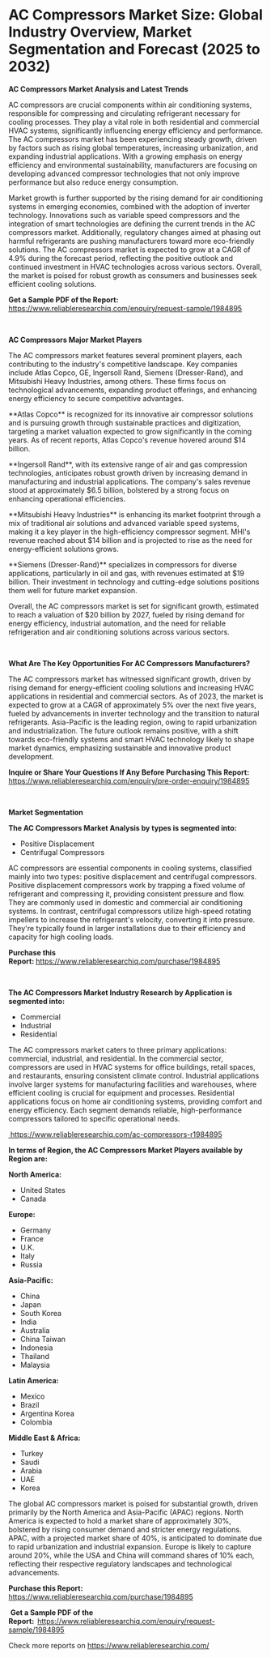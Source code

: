 <p><h1>AC Compressors Market Size: Global Industry Overview, Market Segmentation and Forecast (2025 to 2032)</h1></p><p><strong>AC Compressors Market Analysis and Latest Trends</strong></p>
<p><p>AC compressors are crucial components within air conditioning systems, responsible for compressing and circulating refrigerant necessary for cooling processes. They play a vital role in both residential and commercial HVAC systems, significantly influencing energy efficiency and performance. The AC compressors market has been experiencing steady growth, driven by factors such as rising global temperatures, increasing urbanization, and expanding industrial applications. With a growing emphasis on energy efficiency and environmental sustainability, manufacturers are focusing on developing advanced compressor technologies that not only improve performance but also reduce energy consumption.</p><p>Market growth is further supported by the rising demand for air conditioning systems in emerging economies, combined with the adoption of inverter technology. Innovations such as variable speed compressors and the integration of smart technologies are defining the current trends in the AC compressors market. Additionally, regulatory changes aimed at phasing out harmful refrigerants are pushing manufacturers toward more eco-friendly solutions. The AC compressors market is expected to grow at a CAGR of 4.9% during the forecast period, reflecting the positive outlook and continued investment in HVAC technologies across various sectors. Overall, the market is poised for robust growth as consumers and businesses seek efficient cooling solutions.</p></p>
<p><strong>Get a Sample PDF of the Report:&nbsp;</strong> <a href="https://www.reliableresearchiq.com/enquiry/request-sample/1984895?utm_campaign=1102&utm_medium=2&utm_source=Github&utm_content=ia&utm_term=19022025&utm_id=ac-compressors">https://www.reliableresearchiq.com/enquiry/request-sample/1984895</a></p>
<p>&nbsp;</p>
<p><strong>AC Compressors Major Market Players</strong></p>
<p><p>The AC compressors market features several prominent players, each contributing to the industry's competitive landscape. Key companies include Atlas Copco, GE, Ingersoll Rand, Siemens (Dresser-Rand), and Mitsubishi Heavy Industries, among others. These firms focus on technological advancements, expanding product offerings, and enhancing energy efficiency to secure competitive advantages.</p><p>**Atlas Copco** is recognized for its innovative air compressor solutions and is pursuing growth through sustainable practices and digitization, targeting a market valuation expected to grow significantly in the coming years. As of recent reports, Atlas Copco's revenue hovered around $14 billion.</p><p>**Ingersoll Rand**, with its extensive range of air and gas compression technologies, anticipates robust growth driven by increasing demand in manufacturing and industrial applications. The company's sales revenue stood at approximately $6.5 billion, bolstered by a strong focus on enhancing operational efficiencies.</p><p>**Mitsubishi Heavy Industries** is enhancing its market footprint through a mix of traditional air solutions and advanced variable speed systems, making it a key player in the high-efficiency compressor segment. MHI's revenue reached about $14 billion and is projected to rise as the need for energy-efficient solutions grows.</p><p>**Siemens (Dresser-Rand)** specializes in compressors for diverse applications, particularly in oil and gas, with revenues estimated at $19 billion. Their investment in technology and cutting-edge solutions positions them well for future market expansion.</p><p>Overall, the AC compressors market is set for significant growth, estimated to reach a valuation of $20 billion by 2027, fueled by rising demand for energy efficiency, industrial automation, and the need for reliable refrigeration and air conditioning solutions across various sectors.</p></p>
<p>&nbsp;</p>
<p><strong>What Are The Key Opportunities For AC Compressors Manufacturers?</strong></p>
<p><p>The AC compressors market has witnessed significant growth, driven by rising demand for energy-efficient cooling solutions and increasing HVAC applications in residential and commercial sectors. As of 2023, the market is expected to grow at a CAGR of approximately 5% over the next five years, fueled by advancements in inverter technology and the transition to natural refrigerants. Asia-Pacific is the leading region, owing to rapid urbanization and industrialization. The future outlook remains positive, with a shift towards eco-friendly systems and smart HVAC technology likely to shape market dynamics, emphasizing sustainable and innovative product development.</p></p>
<p><strong>Inquire or Share Your Questions If Any Before Purchasing This Report:</strong> <a href="https://www.reliableresearchiq.com/enquiry/pre-order-enquiry/1984895?utm_campaign=1102&utm_medium=2&utm_source=Github&utm_content=ia&utm_term=19022025&utm_id=ac-compressors">https://www.reliableresearchiq.com/enquiry/pre-order-enquiry/1984895</a></p>
<p>&nbsp;</p>
<p><strong>Market Segmentation</strong></p>
<p><strong>The AC Compressors Market Analysis by types is segmented into:</strong></p>
<p><ul><li>Positive Displacement</li><li>Centrifugal Compressors</li></ul></p>
<p><p>AC compressors are essential components in cooling systems, classified mainly into two types: positive displacement and centrifugal compressors. Positive displacement compressors work by trapping a fixed volume of refrigerant and compressing it, providing consistent pressure and flow. They are commonly used in domestic and commercial air conditioning systems. In contrast, centrifugal compressors utilize high-speed rotating impellers to increase the refrigerant's velocity, converting it into pressure. They're typically found in larger installations due to their efficiency and capacity for high cooling loads.</p></p>
<p><strong>Purchase this Report:&nbsp;</strong><a href="https://www.reliableresearchiq.com/purchase/1984895?utm_campaign=1102&utm_medium=2&utm_source=Github&utm_content=ia&utm_term=19022025&utm_id=ac-compressors">https://www.reliableresearchiq.com/purchase/1984895</a></p>
<p>&nbsp;</p>
<p><strong>The AC Compressors Market Industry Research by Application is segmented into:</strong></p>
<p><ul><li>Commercial</li><li>Industrial</li><li>Residential</li></ul></p>
<p><p>The AC compressors market caters to three primary applications: commercial, industrial, and residential. In the commercial sector, compressors are used in HVAC systems for office buildings, retail spaces, and restaurants, ensuring consistent climate control. Industrial applications involve larger systems for manufacturing facilities and warehouses, where efficient cooling is crucial for equipment and processes. Residential applications focus on home air conditioning systems, providing comfort and energy efficiency. Each segment demands reliable, high-performance compressors tailored to specific operational needs.</p></p>
<p><a href="https://www.reliableresearchiq.com/ac-compressors-r1984895?utm_campaign=1102&utm_medium=2&utm_source=Github&utm_content=ia&utm_term=19022025&utm_id=ac-compressors">&nbsp;https://www.reliableresearchiq.com/ac-compressors-r1984895</a></p>
<p><strong>In terms of Region, the AC Compressors Market Players available by Region are:</strong></p>
<p>
    <p> <strong> North America: </strong>
        <ul>
            <li>United States</li>
            <li>Canada</li>
        </ul>
        </p> 
    <p> <strong> Europe: </strong>
        <ul>
            <li>Germany</li>
            <li>France</li>
            <li>U.K.</li>
            <li>Italy</li>
            <li>Russia</li>
        </ul>
        </p> 
    <p> <strong> Asia-Pacific: </strong>
        <ul>
            <li>China</li>
            <li>Japan</li>
            <li>South Korea</li>
            <li>India</li>
            <li>Australia</li>
            <li>China Taiwan</li>
            <li>Indonesia</li>
            <li>Thailand</li>
            <li>Malaysia</li>
        </ul>
        </p> 
    <p> <strong> Latin America: </strong>
        <ul>
            <li>Mexico</li>
            <li>Brazil</li>
            <li>Argentina Korea</li>
            <li>Colombia</li>
        </ul>
        </p> 
    <p> <strong> Middle East & Africa: </strong>
        <ul>
            <li>Turkey</li>
            <li>Saudi</li>
            <li>Arabia</li>
            <li>UAE</li>
            <li>Korea</li>
        </ul>
    </p>
    </p>
<p><p>The global AC compressors market is poised for substantial growth, driven primarily by the North America and Asia-Pacific (APAC) regions. North America is expected to hold a market share of approximately 30%, bolstered by rising consumer demand and stricter energy regulations. APAC, with a projected market share of 40%, is anticipated to dominate due to rapid urbanization and industrial expansion. Europe is likely to capture around 20%, while the USA and China will command shares of 10% each, reflecting their respective regulatory landscapes and technological advancements.</p></p>
<p><strong>Purchase this Report: </strong><a href="https://www.reliableresearchiq.com/purchase/1984895?utm_campaign=1102&utm_medium=2&utm_source=Github&utm_content=ia&utm_term=19022025&utm_id=ac-compressors">https://www.reliableresearchiq.com/purchase/1984895</a></p>
<p>&nbsp;<strong>Get a Sample PDF of the Report:&nbsp;&nbsp;</strong><a href="https://www.reliableresearchiq.com/enquiry/request-sample/1984895?utm_campaign=1102&utm_medium=2&utm_source=Github&utm_content=ia&utm_term=19022025&utm_id=ac-compressors">https://www.reliableresearchiq.com/enquiry/request-sample/1984895</a></p>
<p><strong></strong></p>
<p>Check more reports on <a href="https://www.reliableresearchiq.com/?utm_campaign=1102&utm_medium=2&utm_source=Github&utm_content=ia&utm_term=19022025&utm_id=ac-compressors">https://www.reliableresearchiq.com/</a></p>